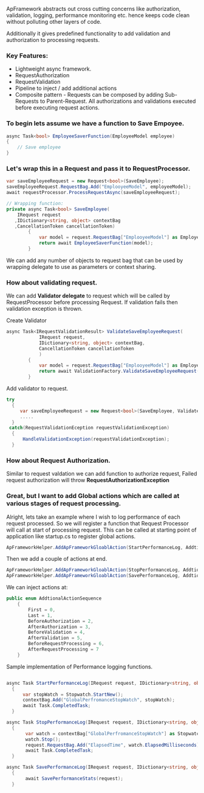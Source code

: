 
ApFramework abstracts out cross cutting concerns like authorization, validation, logging, performance monitoring etc. hence keeps code clean without polluting other layers of code.

Additionally it gives predefined functionality to add validation and authorization to processing requests.

### Key Features:
- Lightweight async framework.
- RequestAuthorization
- RequestValidation
- Pipeline to inject / add additional  actions   
- Composite pattern - Requests can be composed by adding Sub-Requests to Parent-Request. All authorizations and validations executed before executing request actions. 

### To begin lets assume we have a function to Save Empoyee.
 ```csharp
 async Task<bool> EmployeeSaverFunction(EmployeeModel employee) 
 {
	 // Save employee  
 }
 ```

###  Let's wrap this in a Request and pass it to RequestProcessor. 
```csharp
var saveEmployeeRequest = new Request<bool>(SaveEmployee);
saveEmployeeRequest.RequestBag.Add("EmplooyeeModel", employeeModel);
await requestProcessor.ProcessRequestAsync(saveEmployeeRequest);

// Wrapping function:
private async Task<bool> SaveEmployee(
    IRequest request 
   ,IDictionary<string, object> contextBag
   ,CancellationToken cancellationToken)
        {
	        var model = request.RequestBag["EmplooyeeModel"] as EmployeeModel; 
            return await EmployeeSaverFunction(model);             
        }
```

We can add any number of objects to request bag that can be used by wrapping delegate to use as parameters or context sharing.



### How about validating request.
We can add **Validator delegate** to request which will be called by RequestProcessor before processing Request. If validation fails then validation exception is thrown.

Create Validator 


```csharp
async Task<IRequestValidationResult> ValidateSaveEmployeeRequest(
            IRequest request,
            IDictionary<string, object> contextBag,
            CancellationToken cancellationToken
            )
        {
            var model = request.RequestBag["EmplooyeeModel"] as EmployeeModel;
            return await ValidationFactory.ValidateSaveEmployeeRequest(model);
        }
 ```

Add validator to request.
```csharp
try
  {
     var saveEmployeeRequest = new Request<bool>(SaveEmployee, ValidateSaveEmployeeRequest);
     .....
  }
 catch(RequestValidationEception requestValidationException)
  {
      HandleValidationException(requestValidationException);
  }
```
### How about Request Authorization. 
Similar to request valdation we can add function to authorize request, Failed request authorization will throw **RequestAuthorizationException**


### Great, but I want to add Global actions which are called at various stages of request processing.
Alright, lets take an example where I wish to log performance of each request processed. So we will register a function that Request Processor will call at start of processing request. This can be called at starting point of application like startup.cs to register global actions.
```csharp
ApFrameworkHelper.AddApFrameworkGloablAction(StartPerformanceLog, AddtionalActionSequence.First);
```

Then we add a couple of actions at end.
```csharp
ApFrameworkHelper.AddApFrameworkGloablAction(StopPerformanceLog, AddtionalActionSequence.Last);
ApFrameworkHelper.AddApFrameworkGloablAction(SavePerformanceLog, AddtionalActionSequence.Last);
```

We can inject actions at:
```csharp
public enum AddtionalActionSequence
    {
        First = 0,
        Last = 1,
        BeforeAuthorization = 2,
        AfterAuthorization = 3,
        BeforeValidation = 4,
        AfterValidation = 5,
        BeforeRequestProcessing = 6,
        AfterRequestProcessing = 7
    }
```

Sample implementation of Performance logging functions. 
```csharp

async Task StartPerformanceLog(IRequest request, IDictionary<string, object> contextBag, CancellationToken cancellationToken)
  {
      var stopWatch = Stopwatch.StartNew();
      contextBag.Add("GlobalPerfromanceStopWatch", stopWatch);
      await Task.CompletedTask;
  }

async Task StopPerformanceLog(IRequest request, IDictionary<string, object> contextBag, CancellationToken cancellationToken)
  {
       var watch = contextBag["GlobalPerfromanceStopWatch"] as Stopwatch;
       watch.Stop();
       request.RequestBag.Add("ElapsedTime", watch.ElapsedMilliseconds);
       await Task.CompletedTask;
  }

async Task SavePerformanceLog(IRequest request, IDictionary<string, object> contextBag, CancellationToken cancellationToken)
  {
       await SavePerformanceStats(request);
  }
```

